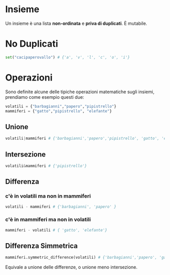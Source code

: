 # Insieme

Un insieme è una lista **non-ordinata** e **priva di duplicati**. È mutabile.


# No Duplicati

```python
set("cacipaperovallo") # {'a', 'v', 'l', 'c', 'o', 'i'}
```

# Operazioni

Sono definite alcune delle tipiche operazioni matematiche sugli insiemi, prendiamo come esempio questi due:

```python
volatili = {"barbagianni","papero","pipistrello"}
mammiferi = {"gatto","pipistrello", "elefante"}
```

## Unione

```python
volatili|mammiferi # {'barbagianni','papero','pipistrello', 'gatto', 'elefante'}
```

## Intersezione

```python
volatili&mammiferi # {'pipistrello'}
```

## Differenza

### c'è in volatili ma non in mammiferi

```python
volatili - mammiferi # {'barbagianni', 'papero' }
```

### c'è in mammiferi ma non in volatili
```python
mammiferi - volatili # { 'gatto', 'elefante'}
```
## Differenza Simmetrica

```python
mammiferi.symmetric_difference(volatili) # {'barbagianni','papero', 'gatto', 'elefante'}
```

Equivale a unione delle differenze, o unione meno intersezione.


